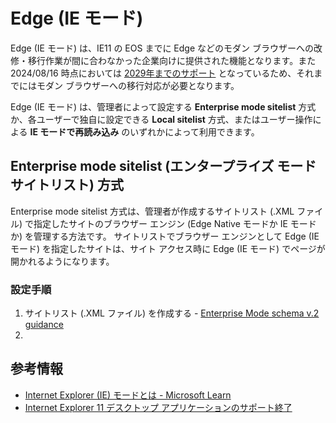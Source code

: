 # Edge (IE モード)

Edge (IE モード) は、IE11 の EOS までに Edge などのモダン ブラウザーへの改修・移行作業が間に合わなかった企業向けに提供された機能となります。また 2024/08/16 時点においては [2029年までのサポート](https://blogs.windows.com/japan/2022/02/21/internet-explorer-11-desktop-app-retirement-faq/#:~:text=IE%20%E3%83%A2%E3%83%BC%E3%83%89%E3%81%AF%E3%81%84%E3%81%A4%E3%81%BE%E3%81%A7%E3%82%B5%E3%83%9D%E3%83%BC%E3%83%88%E3%81%95%E3%82%8C%E3%81%BE%E3%81%99%E3%81%8B%EF%BC%9F) となっているため、それまでにはモダン ブラウザーへの移行対応が必要となります。

Edge (IE モード) は、管理者によって設定する **Enterprise mode sitelist** 方式か、各ユーザーで独自に設定できる **Local sitelist** 方式、またはユーザー操作による **IE モードで再読み込み** のいずれかによって利用できます。


## Enterprise mode sitelist (エンタープライズ モード サイトリスト) 方式

Enterprise mode sitelist 方式は、管理者が作成するサイトリスト (.XML ファイル) で指定したサイトのブラウザー エンジン (Edge Native モードか IE モードか) を管理する方法です。
サイトリストでブラウザー エンジンとして Edge (IE モード) を指定したサイトは、サイト アクセス時に Edge (IE モード) でページが開かれるようになります。

### 設定手順

1. サイトリスト (.XML ファイル) を作成する - [Enterprise Mode schema v.2 guidance](https://learn.microsoft.com/en-us/previous-versions/windows/internet-explorer/ie-it-pro/internet-explorer-11/ie11-deploy-guide/enterprise-mode-schema-version-2-guidance)
1. 


## 参考情報

- [Internet Explorer (IE) モードとは - Microsoft Learn](https://learn.microsoft.com/ja-jp/deployedge/edge-ie-mode)
- [Internet Explorer 11 デスクトップ アプリケーションのサポート終了](https://blogs.windows.com/japan/2022/02/21/internet-explorer-11-desktop-app-retirement-faq/#:~:text=IE%20%E3%83%A2%E3%83%BC%E3%83%89%E3%81%AF%E3%81%84%E3%81%A4%E3%81%BE%E3%81%A7%E3%82%B5%E3%83%9D%E3%83%BC%E3%83%88%E3%81%95%E3%82%8C%E3%81%BE%E3%81%99%E3%81%8B%EF%BC%9F)